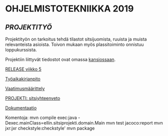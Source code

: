 # **OHJELMISTOTEKNIIKKA 2019**

## *PROJEKTITYÖ*
Projektityön on tarkoitus tehdä tilastot sitsijuomista, ruuista ja muista relevanteista asioista. Toivon mukaan myös plassitoiminto onnistuu loppukurssista.

Projektiin liittyvät tiedostot ovat omassa [kansiossaan](https://github.com/ellikiiski/ot-harjoitustyo/tree/master/projekti).

[RELEASE viikko 5](https://github.com/ellikiiski/ot-harjoitustyo/releases/tag/viikko5)

[Työaikakirjanpito](https://github.com/ellikiiski/ot-harjoitustyo/blob/master/projekti/tyoaikakirjanpito.md)

[Vaatimusmäärittely](https://github.com/ellikiiski/ot-harjoitustyo/blob/master/projekti/vaatimusmaarittely.md)

[PROJEKTI: sitsiyhteenveto](https://github.com/ellikiiski/ot-harjoitustyo/tree/master/projekti/ellin-sitsiprojekti)

[Dokumentaatio](https://github.com/ellikiiski/ot-harjoitustyo/tree/master/dokumentaatio)

Komentoja:
 mvn compile exec:java -Dexec.mainClass=ellin.sitsiprojekti.domain.Main
 mvn test jacoco:report
 mvn jxr:jxr checkstyle:checkstyle'
 mvn package
